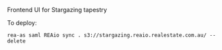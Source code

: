 Frontend UI for Stargazing tapestry

To deploy:

```rea-as saml REAio sync . s3://stargazing.reaio.realestate.com.au/ --delete```
